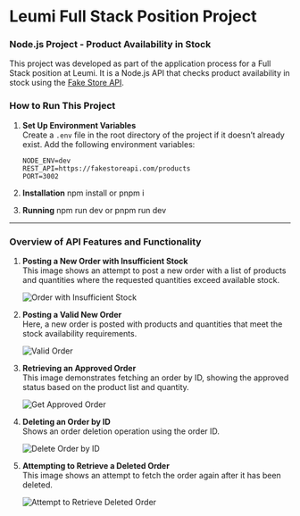 # Leumi Full Stack Position Project

### Node.js Project - Product Availability in Stock

This project was developed as part of the application process for a Full Stack position at Leumi. It is a Node.js API that checks product availability in stock using the [Fake Store API](https://fakestoreapi.com/products).


### How to Run This Project

1. **Set Up Environment Variables**  
   Create a `.env` file in the root directory of the project if it doesn’t already exist. Add the following environment variables:

   ```env
   NODE_ENV=dev
   REST_API=https://fakestoreapi.com/products
   PORT=3002
   
2. **Installation**
    npm install or pnpm i

3. **Running**
    npm run dev or pnpm run dev

---

### Overview of API Features and Functionality

1. **Posting a New Order with Insufficient Stock**  
   This image shows an attempt to post a new order with a list of products and quantities where the requested quantities exceed available stock.
   
   ![Order with Insufficient Stock](images/Screenshot%202024-11-14%20at%2017.30.00.png)

2. **Posting a Valid New Order**  
   Here, a new order is posted with products and quantities that meet the stock availability requirements.
   
   ![Valid Order](images/Screenshot%202024-11-14%20at%2017.22.26.png)

3. **Retrieving an Approved Order**  
   This image demonstrates fetching an order by ID, showing the approved status based on the product list and quantity.
   
   ![Get Approved Order](images/Screenshot%202024-11-14%20at%2017.22.46.png)

4. **Deleting an Order by ID**  
   Shows an order deletion operation using the order ID.
   
   ![Delete Order by ID](images/Screenshot%202024-11-14%20at%2017.23.07.png)

5. **Attempting to Retrieve a Deleted Order**  
   This image shows an attempt to fetch the order again after it has been deleted.
   
   ![Attempt to Retrieve Deleted Order](images/Screenshot%202024-11-14%20at%2017.23.27.png)

